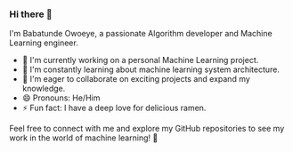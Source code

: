 ### Hi there 👋

I'm Babatunde Owoeye, a passionate Algorithm developer and Machine Learning engineer.

- 🔭 I'm currently working on a personal Machine Learning project.
- 🌱 I'm constantly learning about machine learning system architecture.
- 👯 I'm eager to collaborate on exciting projects and expand my knowledge.
- 😄 Pronouns: He/Him
- ⚡ Fun fact: I have a deep love for delicious ramen.

Feel free to connect with me and explore my GitHub repositories to see my work in the world of machine learning! 🚀
